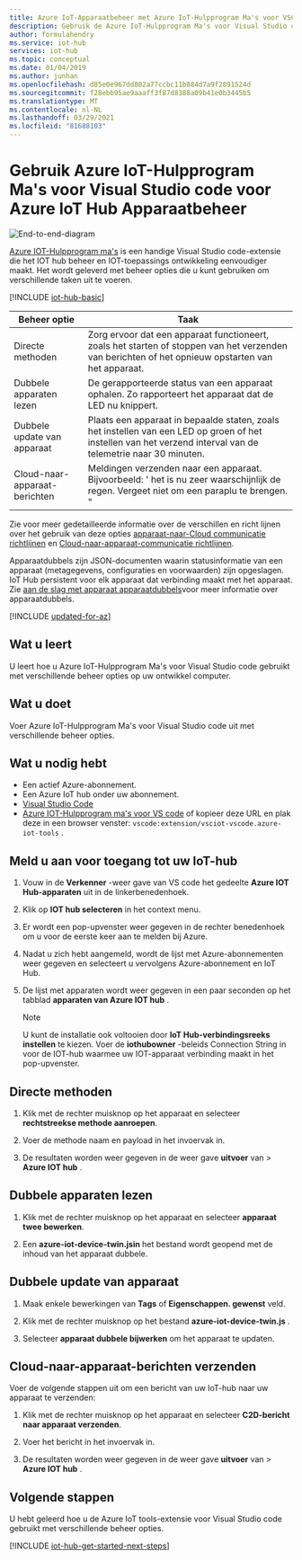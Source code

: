 ```yaml
---
title: Azure IoT-Apparaatbeheer met Azure IoT-Hulpprogram Ma's voor VSCode
description: Gebruik de Azure IoT-Hulpprogram Ma's voor Visual Studio code voor Azure IoT Hub Apparaatbeheer, met de directe methoden en de gewenste opties voor eigenschappen beheer.
author: formulahendry
ms.service: iot-hub
services: iot-hub
ms.topic: conceptual
ms.date: 01/04/2019
ms.author: junhan
ms.openlocfilehash: d85e0e967dd802a77ccbc11b884d7a9f2891524d
ms.sourcegitcommit: f28ebb95ae9aaaff3f87d8388a09b41e0b3445b5
ms.translationtype: MT
ms.contentlocale: nl-NL
ms.lasthandoff: 03/29/2021
ms.locfileid: "81688103"
---
```

# <a name="use-azure-iot-tools-for-visual-studio-code-for-azure-iot-hub-device-management"></a>Gebruik Azure IoT-Hulpprogram Ma's voor Visual Studio code voor Azure IoT Hub Apparaatbeheer

![End-to-end-diagram](media/iot-hub-get-started-e2e-diagram/2.png)

[Azure IOT-Hulpprogram ma's](https://marketplace.visualstudio.com/items?itemName=vsciot-vscode.azure-iot-tools) is een handige Visual Studio code-extensie die het IOT hub beheer en IOT-toepassings ontwikkeling eenvoudiger maakt. Het wordt geleverd met beheer opties die u kunt gebruiken om verschillende taken uit te voeren.

[!INCLUDE [iot-hub-basic](../../includes/iot-hub-basic-whole.md)]

| Beheer optie          | Taak                    |
|----------------------------|--------------------------------|
| Directe methoden             | Zorg ervoor dat een apparaat functioneert, zoals het starten of stoppen van het verzenden van berichten of het opnieuw opstarten van het apparaat.                                        |
| Dubbele apparaten lezen           | De gerapporteerde status van een apparaat ophalen. Zo rapporteert het apparaat dat de LED nu knippert.                                    |
| Dubbele update van apparaat         | Plaats een apparaat in bepaalde staten, zoals het instellen van een LED op groen of het instellen van het verzend interval van de telemetrie naar 30 minuten.         |
| Cloud-naar-apparaat-berichten   | Meldingen verzenden naar een apparaat. Bijvoorbeeld: ' het is nu zeer waarschijnlijk de regen. Vergeet niet om een paraplu te brengen. "              |

Zie voor meer gedetailleerde informatie over de verschillen en richt lijnen over het gebruik van deze opties [apparaat-naar-Cloud communicatie richtlijnen](iot-hub-devguide-d2c-guidance.md) en [Cloud-naar-apparaat-communicatie richtlijnen](iot-hub-devguide-c2d-guidance.md).

Apparaatdubbels zijn JSON-documenten waarin statusinformatie van een apparaat (metagegevens, configuraties en voorwaarden) zijn opgeslagen. IoT Hub persistent voor elk apparaat dat verbinding maakt met het apparaat. Zie [aan de slag met apparaat apparaatdubbels](iot-hub-node-node-twin-getstarted.md)voor meer informatie over apparaatdubbels.

[!INCLUDE [updated-for-az](../../includes/updated-for-az.md)]

## <a name="what-you-learn"></a>Wat u leert

U leert hoe u Azure IoT-Hulpprogram Ma's voor Visual Studio code gebruikt met verschillende beheer opties op uw ontwikkel computer.

## <a name="what-you-do"></a>Wat u doet

Voer Azure IoT-Hulpprogram Ma's voor Visual Studio code uit met verschillende beheer opties.

## <a name="what-you-need"></a>Wat u nodig hebt

* Een actief Azure-abonnement.
* Een Azure IoT hub onder uw abonnement.
* [Visual Studio Code](https://code.visualstudio.com/)
* [Azure IOT-Hulpprogram ma's voor VS code](https://marketplace.visualstudio.com/items?itemName=vsciot-vscode.azure-iot-tools) of kopieer deze URL en plak deze in een browser venster: `vscode:extension/vsciot-vscode.azure-iot-tools` .

## <a name="sign-in-to-access-your-iot-hub"></a>Meld u aan voor toegang tot uw IoT-hub

1. Vouw in de **Verkenner** -weer gave van VS code het gedeelte **Azure IOT Hub-apparaten** uit in de linkerbenedenhoek.

2. Klik op **IOT hub selecteren** in het context menu.

3. Er wordt een pop-upvenster weer gegeven in de rechter benedenhoek om u voor de eerste keer aan te melden bij Azure.

4. Nadat u zich hebt aangemeld, wordt de lijst met Azure-abonnementen weer gegeven en selecteert u vervolgens Azure-abonnement en IoT Hub.

5. De lijst met apparaten wordt weer gegeven in een paar seconden op het tabblad **apparaten van Azure IOT hub** .

   > [!Note]
   > U kunt de installatie ook voltooien door **IoT Hub-verbindingsreeks instellen** te kiezen. Voer de **iothubowner** -beleids Connection String in voor de IOT-hub waarmee uw IOT-apparaat verbinding maakt in het pop-upvenster.

## <a name="direct-methods"></a>Directe methoden

1. Klik met de rechter muisknop op het apparaat en selecteer **rechtstreekse methode aanroepen**. 

2. Voer de methode naam en payload in het invoervak in.

3. De resultaten worden weer gegeven in de weer gave **uitvoer** van  >  **Azure IOT hub** .

## <a name="read-device-twin"></a>Dubbele apparaten lezen

1. Klik met de rechter muisknop op het apparaat en selecteer **apparaat twee bewerken**. 

2. Een **azure-iot-device-twin.jsin** het bestand wordt geopend met de inhoud van het apparaat dubbele.

## <a name="update-device-twin"></a>Dubbele update van apparaat

1. Maak enkele bewerkingen van **Tags** of **Eigenschappen. gewenst** veld.

2. Klik met de rechter muisknop op het bestand **azure-iot-device-twin.js** .

3. Selecteer **apparaat dubbele bijwerken** om het apparaat te updaten.

## <a name="send-cloud-to-device-messages"></a>Cloud-naar-apparaat-berichten verzenden

Voer de volgende stappen uit om een bericht van uw IoT-hub naar uw apparaat te verzenden:
 
1. Klik met de rechter muisknop op het apparaat en selecteer **C2D-bericht naar apparaat verzenden**. 

2. Voer het bericht in het invoervak in.

3. De resultaten worden weer gegeven in de weer gave **uitvoer** van  >  **Azure IOT hub** .

## <a name="next-steps"></a>Volgende stappen

U hebt geleerd hoe u de Azure IoT tools-extensie voor Visual Studio code gebruikt met verschillende beheer opties.

[!INCLUDE [iot-hub-get-started-next-steps](../../includes/iot-hub-get-started-next-steps.md)]
